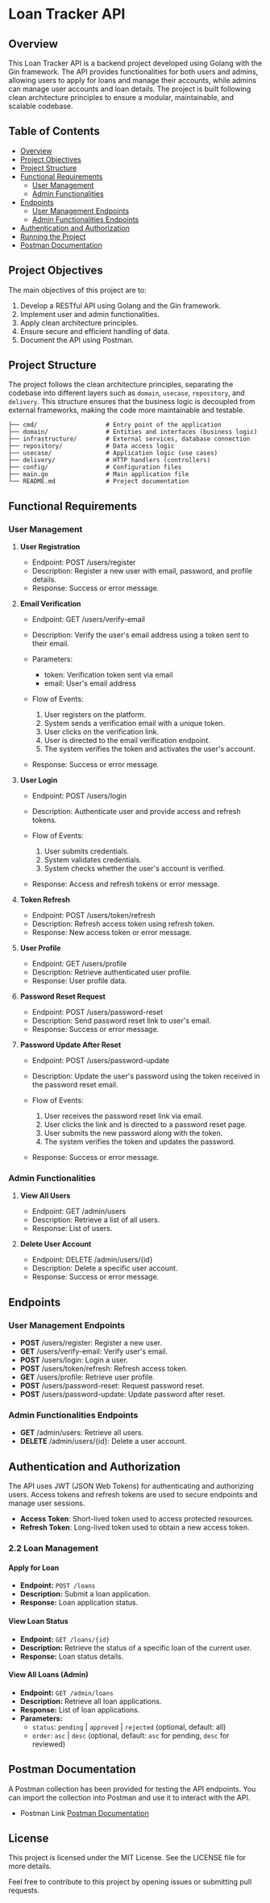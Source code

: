 # Loan Tracker API

## Overview

This Loan Tracker API is a backend project developed using Golang with the Gin framework. The API provides functionalities for both users and admins, allowing users to apply for loans and manage their accounts, while admins can manage user accounts and loan details. The project is built following clean architecture principles to ensure a modular, maintainable, and scalable codebase.

## Table of Contents

- [Overview](#overview)
- [Project Objectives](#project-objectives)
- [Project Structure](#project-structure)
- [Functional Requirements](#functional-requirements)
  - [User Management](#user-management)
  - [Admin Functionalities](#admin-functionalities)
- [Endpoints](#endpoints)
  - [User Management Endpoints](#user-management-endpoints)
  - [Admin Functionalities Endpoints](#admin-functionalities-endpoints)
- [Authentication and Authorization](#authentication-and-authorization)
- [Running the Project](#running-the-project)
- [Postman Documentation](#postman-documentation)

## Project Objectives

The main objectives of this project are to:

1. Develop a RESTful API using Golang and the Gin framework.
2. Implement user and admin functionalities.
3. Apply clean architecture principles.
4. Ensure secure and efficient handling of data.
5. Document the API using Postman.

## Project Structure

The project follows the clean architecture principles, separating the codebase into different layers such as `domain`, `usecase`, `repository`, and `delivery`. This structure ensures that the business logic is decoupled from external frameworks, making the code more maintainable and testable.

```plaintext
├── cmd/                   # Entry point of the application
├── domain/                # Entities and interfaces (business logic)
├── infrastructure/        # External services, database connection
├── repository/            # Data access logic
├── usecase/               # Application logic (use cases)
├── delivery/              # HTTP handlers (controllers)
├── config/                # Configuration files
├── main.go                # Main application file
└── README.md              # Project documentation
```

## Functional Requirements

### User Management

1.  **User Registration**

    - Endpoint: POST /users/register
    - Description: Register a new user with email, password, and profile details.
    - Response: Success or error message.

2.  **Email Verification**

    - Endpoint: GET /users/verify-email
    - Description: Verify the user's email address using a token sent to their email.
    - Parameters:

      - token: Verification token sent via email
      - email: User's email address

    - Flow of Events:

      1.  User registers on the platform.
      2.  System sends a verification email with a unique token.
      3.  User clicks on the verification link.
      4.  User is directed to the email verification endpoint.
      5.  The system verifies the token and activates the user's account.

    - Response: Success or error message.

3.  **User Login**

    - Endpoint: POST /users/login
    - Description: Authenticate user and provide access and refresh tokens.
    - Flow of Events:

      1.  User submits credentials.
      2.  System validates credentials.
      3.  System checks whether the user's account is verified.

    - Response: Access and refresh tokens or error message.

4.  **Token Refresh**

    - Endpoint: POST /users/token/refresh
    - Description: Refresh access token using refresh token.
    - Response: New access token or error message.

5.  **User Profile**

    - Endpoint: GET /users/profile
    - Description: Retrieve authenticated user profile.
    - Response: User profile data.

6.  **Password Reset Request**

    - Endpoint: POST /users/password-reset
    - Description: Send password reset link to user's email.
    - Response: Success or error message.

7.  **Password Update After Reset**

    - Endpoint: POST /users/password-update
    - Description: Update the user's password using the token received in the password reset email.
    - Flow of Events:

      1.  User receives the password reset link via email.
      2.  User clicks the link and is directed to a password reset page.
      3.  User submits the new password along with the token.
      4.  The system verifies the token and updates the password.

    - Response: Success or error message.

### Admin Functionalities

1.  **View All Users**

    - Endpoint: GET /admin/users
    - Description: Retrieve a list of all users.
    - Response: List of users.

2.  **Delete User Account**

    - Endpoint: DELETE /admin/users/{id}
    - Description: Delete a specific user account.
    - Response: Success or error message.

## Endpoints

### User Management Endpoints

- **POST** /users/register: Register a new user.
- **GET** /users/verify-email: Verify user's email.
- **POST** /users/login: Login a user.
- **POST** /users/token/refresh: Refresh access token.
- **GET** /users/profile: Retrieve user profile.
- **POST** /users/password-reset: Request password reset.
- **POST** /users/password-update: Update password after reset.

### Admin Functionalities Endpoints

- **GET** /admin/users: Retrieve all users.
- **DELETE** /admin/users/{id}: Delete a user account.

## Authentication and Authorization

The API uses JWT (JSON Web Tokens) for authenticating and authorizing users. Access tokens and refresh tokens are used to secure endpoints and manage user sessions.

- **Access Token**: Short-lived token used to access protected resources.
- **Refresh Token**: Long-lived token used to obtain a new access token.

### 2.2 Loan Management

#### Apply for Loan

- **Endpoint:** `POST /loans`
- **Description:** Submit a loan application.
- **Response:** Loan application status.

#### View Loan Status

- **Endpoint:** `GET /loans/{id}`
- **Description:** Retrieve the status of a specific loan of the current user.
- **Response:** Loan status details.

#### View All Loans (Admin)

- **Endpoint:** `GET /admin/loans`
- **Description:** Retrieve all loan applications.
- **Response:** List of loan applications.
- **Parameters:**
  - `status`: `pending` | `approved` | `rejected` (optional, default: all)
  - `order`: `asc` | `desc` (optional, default: `asc` for pending, `desc` for reviewed)


## Postman Documentation

A Postman collection has been provided for testing the API endpoints. You can import the collection into Postman and use it to interact with the API.

- Postman Link [Postman Documentation](https://documenter.getpostman.com/view/34226868/2sAXjGduTq)

## License

This project is licensed under the MIT License. See the LICENSE file for more details.

Feel free to contribute to this project by opening issues or submitting pull requests.
